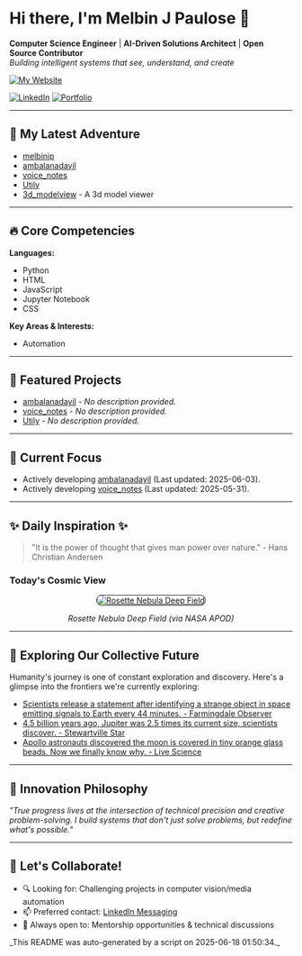 # Hi there, I'm Melbin J Paulose 👋
**Computer Science Engineer** | **AI-Driven Solutions Architect** | **Open Source Contributor**  
*Building intelligent systems that see, understand, and create*

[![My Website](https://img.shields.io/badge/Website-wecanuseai.com-brightgreen?style=flat)](https://wecanuseai.com)

[![LinkedIn](https://img.shields.io/badge/LinkedIn-Connect%20Professionally-blue?style=flat&logo=linkedin)](https://www.linkedin.com/in/melbinjpaulose)
[![Portfolio](https://img.shields.io/badge/Portfolio-See%20My%20Work-important)](https://melbinjp.github.io/Utily/)

---

## 🚀 My Latest Adventure

<!-- REPO_LIST_START -->
* [melbinjp](https://github.com/melbinjp/melbinjp)
* [ambalanadayil](https://github.com/melbinjp/ambalanadayil)
* [voice_notes](https://github.com/melbinjp/voice_notes)
* [Utily](https://github.com/melbinjp/Utily)
* [3d_modelview](https://github.com/melbinjp/3d_modelview) - A 3d model viewer
<!-- REPO_LIST_END -->

---

## 🔥 Core Competencies

<!-- CORE_COMPETENCIES_START -->
**Languages:**
* Python
* HTML
* JavaScript
* Jupyter Notebook
* CSS

**Key Areas & Interests:**
* Automation
<!-- CORE_COMPETENCIES_END -->

---

## 🚀 Featured Projects

<!-- FEATURED_PROJECTS_START -->
* [ambalanadayil](https://github.com/melbinjp/ambalanadayil) - _No description provided._
* [voice_notes](https://github.com/melbinjp/voice_notes) - _No description provided._
* [Utily](https://github.com/melbinjp/Utily) - _No description provided._
<!-- FEATURED_PROJECTS_END -->

---

## 📌 Current Focus

<!-- CURRENT_FOCUS_START -->
* Actively developing [ambalanadayil](https://github.com/melbinjp/ambalanadayil) (Last updated: 2025-06-03).
* Actively developing [voice_notes](https://github.com/melbinjp/voice_notes) (Last updated: 2025-05-31).
<!-- CURRENT_FOCUS_END -->

---

## ✨ Daily Inspiration ✨

<!-- INSPIRATION_START -->
> "It is the power of thought that gives man power over nature." - Hans Christian Andersen

### Today's Cosmic View


<p align="center">
  <a href="https://apod.nasa.gov/apod/image/2506/RosettaDeepRed_Mendez_3294.jpg" target="_blank">
    <img src="https://apod.nasa.gov/apod/image/2506/RosettaDeepRed_Mendez_3294.jpg" alt="Rosette Nebula Deep Field" border="1" style="max-width: 100%; height: auto; border-radius: 8px;">
  </a>
</p>
<p align="center"><em>Rosette Nebula Deep Field (via NASA APOD)</em></p>

<!-- INSPIRATION_END -->

---

## 🌌 Exploring Our Collective Future

Humanity's journey is one of constant exploration and discovery. Here's a glimpse into the frontiers we're currently exploring:

<!-- FUTURE_INSIGHTS_START -->
* [Scientists release a statement after identifying a strange object in space emitting signals to Earth every 44 minutes. - Farmingdale Observer](https://farmingdale-observer.com/2025/06/16/scientists-release-a-statement-after-identifying-a-strange-object-in-space-emitting-signals-to-earth-every-44-minutes/)
* [4.5 billion years ago, Jupiter was 2.5 times its current size, scientists discover. - Stewartville Star](https://thinkstewartville.com/2025/06/16/4-5-billion-years-ago-jupiter-was-2-5-times-its-current-size-scientists-discover/)
* [Apollo astronauts discovered the moon is covered in tiny orange glass beads. Now we finally know why. - Live Science](https://www.universetoday.com/articles/the-moon-is-covered-in-tiny-orange-glass-beads-now-we-know-why)
<!-- FUTURE_INSIGHTS_END -->

---

## 💬 Innovation Philosophy

*"True progress lives at the intersection of technical precision and creative problem-solving. I build systems that don't just solve problems, but redefine what's possible."*

---

## 🤝 Let's Collaborate!

- 🔍 Looking for: Challenging projects in computer vision/media automation
- 📫 Preferred contact: [LinkedIn Messaging](https://www.linkedin.com/in/melbinjpaulose)
- 🌱 Always open to: Mentorship opportunities & technical discussions

<!-- TIMESTAMP -->_This README was auto-generated by a script on 2025-06-18 01:50:34._<!-- /TIMESTAMP -->
